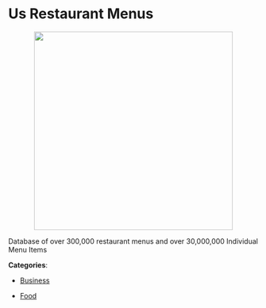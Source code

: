 # Us Restaurant Menus 
<p align="center">
    <img width="400" src="https://raw.githubusercontent.com/apis-list/apis-list/apis/us-restaurant-menus/logo_256x256.png" />
</p>

Database of over 300,000 restaurant menus and over 30,000,000 Individual Menu Items



**Categories**:

- [Business](https://github.com/apis-list/apis-list#business)

- [Food](https://github.com/apis-list/apis-list#food)




